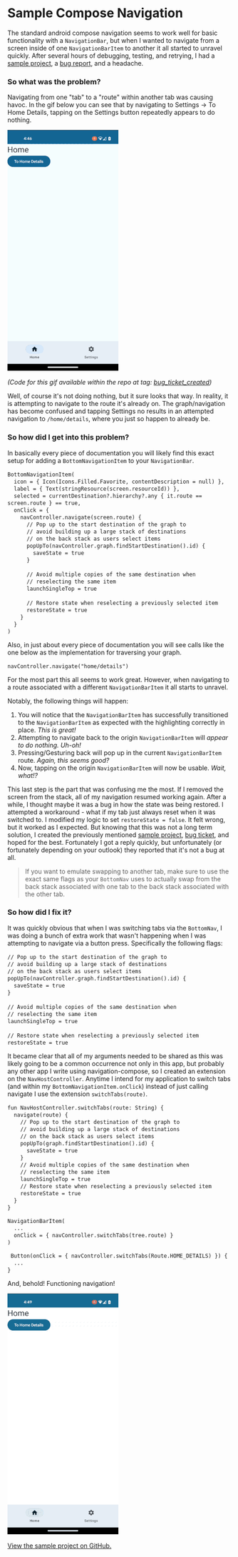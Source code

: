 # Sample Compose Navigation

The standard android compose navigation seems to work well for basic functionality with a `NavigationBar`, but when I wanted to navigate from a screen inside of one `NavigationBarItem` to another it all started to unravel quickly. After several hours of debugging, testing, and retrying, I had a [sample project](https://github.com/scottschmitz/sample_compose_nav), a [bug report](https://issuetracker.google.com/issues/247860930), and a headache.

### So what was the problem?

Navigating from one "tab" to a "route" within another tab was causing havoc. In the gif below you can see that by navigating to Settings -> To Home Details, tapping on the Settings button repeatedly appears to do nothing.

![](./documentation/broken.gif)

_(Code for this gif available within the repo at tag: [bug_ticket_created](https://github.com/scottschmitz/sample_compose_nav/tree/bug_ticket_created))_

Well, of course it's not doing nothing, but it sure looks that way. In reality, it is attempting to navigate to the route it's already on. The graph/navigation has become confused and tapping Settings no results in an attempted navigation to `/home/details`, where you just so happen to already be.

### So how did I get into this problem?

In basically every piece of documentation you will likely find this exact setup for adding a `BottomNavigationItem` to your `NavigationBar`.
```
BottomNavigationItem(
  icon = { Icon(Icons.Filled.Favorite, contentDescription = null) },
  label = { Text(stringResource(screen.resourceId)) },
  selected = currentDestination?.hierarchy?.any { it.route == screen.route } == true,
  onClick = {
    navController.navigate(screen.route) {
      // Pop up to the start destination of the graph to
      // avoid building up a large stack of destinations
      // on the back stack as users select items
      popUpTo(navController.graph.findStartDestination().id) {
        saveState = true
      }

      // Avoid multiple copies of the same destination when
      // reselecting the same item
      launchSingleTop = true

      // Restore state when reselecting a previously selected item
      restoreState = true
    }
  }
)
```

Also, in just about every piece of documentation you will see calls like the one below as the implementation for traversing your graph.

```
navController.navigate("home/details")
```

For the most part this all seems to work great. However, when navigating to a route associated with a different `NavigationBarItem` it all starts to unravel.

Notably, the following things will happen:
1. You will notice that the `NavigationBarItem` has successfully transitioned to the `NavigationBarItem` as expected with the highlighting correctly in place. _This is great!_
1. Attempting to navigate back to the origin `NavigationBarItem` will _appear to do nothing. Uh-oh!_
1. Pressing/Gesturing back will pop up in the current `NavigationBarItem` route. _Again, this seems good?_
1. Now, tapping on the origin `NavigationBarItem` will now be usable. _Wait, what!?_

This last step is the part that was confusing me the most. If I removed the screen from the stack, all of my navigation resumed working again. After a while, I thought maybe it was a bug in how the state was being restored. I attempted a workaround - what if my tab just always reset when it was switched to. I modified my logic to set `restoreState = false`. It felt wrong, but it worked as I expected. But knowing that this was not a long term solution, I created the previously mentioned [sample project](https://github.com/scottschmitz/sample_compose_nav), [bug ticket](https://issuetracker.google.com/issues/247860930), and hoped for the best. Fortunately I got a reply quickly, but unfortunately (or fortunately depending on your outlook) they reported that it's not a bug at all.

> If you want to emulate swapping to another tab, make sure to use the exact same flags as your `BottomNav` uses to actually swap from the back stack associated with one tab to the back stack associated with the other tab.

### So how did I fix it?

It was quickly obvious that when I was switching tabs via the `BottomNav`, I was doing a bunch of extra work that wasn't happening when I was attempting to navigate via a button press. Specifically the following flags:
```
// Pop up to the start destination of the graph to
// avoid building up a large stack of destinations
// on the back stack as users select items
popUpTo(navController.graph.findStartDestination().id) {
  saveState = true
}

// Avoid multiple copies of the same destination when
// reselecting the same item
launchSingleTop = true

// Restore state when reselecting a previously selected item
restoreState = true
```

It became clear that all of my arguments needed to be shared as this was likely going to be a common occurrence not only in this app, but probably any other app I write using navigation-compose, so I created an extension on the `NavHostController`. Anytime I intend for my application to switch tabs (and within my `BottomNavigationItem.onClick`) instead of just calling navigate I use the extension `switchTabs(route)`.

```
fun NavHostController.switchTabs(route: String) {
  navigate(route) {
    // Pop up to the start destination of the graph to
    // avoid building up a large stack of destinations
    // on the back stack as users select items
    popUpTo(graph.findStartDestination().id) {
      saveState = true
    }
    // Avoid multiple copies of the same destination when
    // reselecting the same item
    launchSingleTop = true
    // Restore state when reselecting a previously selected item
    restoreState = true
  }
}
```

```
NavigationBarItem(
  ...
  onClick = { navController.switchTabs(tree.route) }
)
```

```
 Button(onClick = { navController.switchTabs(Route.HOME_DETAILS) }) {
  ...
}
```

And, behold! Functioning navigation!

![](./documentation/fixed.gif)

[View the sample project on GitHub.](https://github.com/scottschmitz/sample_compose_nav)
